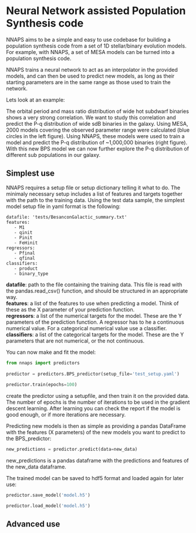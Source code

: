 # Neural Network assisted Population Synthesis code

NNAPS aims to be a simple and easy to use codebase for building a population synthesis code from a set of 1D 
stellar/binary evolution models. For example, with NNAPS, a set of MESA models can be turned into a population 
synthesis code. 

NNAPS trains a neural network to act as an interpolator in the provided models, and can then be used to predict 
new models, as long as their starting parameters are in the same range as those used to train the network. 

Lets look at an example:



The orbital period and mass ratio distribution of wide hot subdwarf binaries shows a very strong correlation. We want 
to study this correlation and predict the P-q distribution of wide sdB binaries in the galaxy. Using MESA, 2000 models 
covering the observed parameter range were calculated (blue circles in the left figure). Using NNAPS, these models 
were used to train a model and predict the P-q distribution of ~1\,000\,000 binaries (right figure). With this new
BPS model we can now further explore the P-q distribution of different sub populations in our galaxy.

## Simplest use

NNAPS requires a setup file or setup dictionary telling it what to do. The minimaly necessary setup includes a list 
of features and targets together with the path to the training data. Using the test data sample, the simplest model 
setup file in yaml format is the following:

    datafile: 'tests/BesanconGalactic_summary.txt'
    features:
       - M1
       - qinit
       - Pinit
       - FeHinit
    regressors:
       - Pfinal
       - qfinal
    classifiers:
       - product
       - binary_type

**datafile**: path to the file containing the training data.  This file is read with the pandas.read_csv() function, 
and should be structured in an appropriate way.  
**features**: a list of the features to use when predicting a model. Think of these as the X parameter of your 
prediction function.  
**regressors**: a list of the numerical targets for the model. These are the Y parameters of the prediction function. 
A regressor has to he a continuous numerical value. For a categorical numerical value use a classifier.  
**classifiers**: a list of the categorical targets for the model. These are the Y parameters that are not numerical, 
or the not continuous. 

You can now make and fit the model:

```python
from nnaps import predictors
    
predictor = predictors.BPS_predictor(setup_file='test_setup.yaml')
    
predictor.train(epochs=100)
```    

create the predictor using a setupfile, and then train it on the provided data. The number of epochs is the number of
iterations to be used in the gradient descent learning. After learning you can check the report if the model is good
enough, or if more iterations are necessary.

Predicting new models is then as simple as providing a pandas DataFrame with the features (X parameters) of the new
models you want to predict to the BPS_predictor:

```python  
new_predictions = predictor.predict(data=new_data)
```    

new_predictions is a pandas dataframe with the predictions and features of the new_data dataframe.

The trained model can be saved to hdf5 format and loaded again for later use:

```python  
predictor.save_model('model.h5')

predictor.load_model('model.h5')
``` 


## Advanced use


